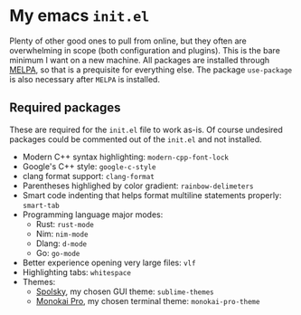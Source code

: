 
# My emacs `init.el`
Plenty of other good ones to pull from online, but they often are overwhelming in scope (both configuration and plugins). This is the bare minimum I want on a new machine. All packages are installed through [MELPA](https://github.com/melpa/melpa), so that is a prequisite for everything else. The package `use-package` is also necessary after `MELPA` is installed.

## Required packages 
These are required for the `init.el` file to work as-is. Of course undesired packages could be commented out of the `init.el` and not installed.

* Modern C++ syntax highlighting: `modern-cpp-font-lock`
* Google's C++ style: `google-c-style`
* clang format support: `clang-format`
* Parentheses highlighed by color gradient: `rainbow-delimeters`
* Smart code indenting that helps format multiline statements properly: `smart-tab`
* Programming language major modes: 
  * Rust: `rust-mode`
  * Nim: `nim-mode`
  * Dlang: `d-mode`
  * Go: `go-mode`
* Better experience opening very large files: `vlf`
* Highlighting tabs: `whitespace`
* Themes:
  * [Spolsky](https://github.com/owainlewis/emacs-color-themes), my chosen GUI theme: `sublime-themes`
  * [Monokai Pro](https://github.com/oneKelvinSmith/monokai-emacs), my chosen terminal theme: `monokai-pro-theme`

